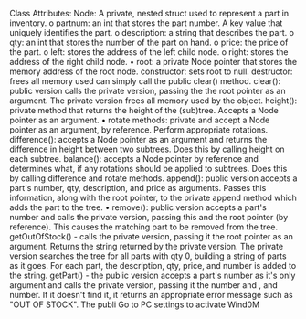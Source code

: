 Class Attributes: 
Node: A private, nested struct used to represent a part in inventory. 
o partnum: an int that stores the part number. A key value that uniquely identifies the part. 
o description: a string that describes the part. 
o qty: an int that stores the number of the part on hand. 
o price: the price of the part. 
o left: stores the address of the left child node. 
o right: stores the address of the right child node. 
• root: a private Node pointer that stores the memory address of the root node. 
constructor: sets root to null. 
destructor: frees all memory used can simply call the public clear() method. 
clear(): public version calls the private version, passing the the root pointer as an argument. The private version frees all memory 
used by the object. 
height(): private method that returns the height of the (sub)tree. Accepts a Node pointer as an argument. 
• rotate methods: private and accept a Node pointer as an argument, by reference. Perform appropriate rotations. 
difference(): accepts a Node pointer as an argument and returns the difference in height between two subtrees. Does this by 
calling height on each subtree. 
balance(): accepts a Node pointer by reference and determines what, if any rotations should be applied to subtrees. Does this by 
calling difference and rotate methods. 
append(): public version accepts a part's number, qty, description, and price as arguments. Passes this information, along with the 
root pointer, to the private append method which adds the part to the tree. 
• remove(): public version accepts a part's number and calls the private version, passing this and the root pointer (by reference). 
This causes the matching part to be removed from the tree. 
getOutOfStock() - calls the private version, passing it the root pointer as an argument. Returns the string returned by the private 
version. The private version searches the tree for all parts with qty 0, building a string of parts as it goes. For each part, the 
description, qty, price, and number is added to the string. 
getPart() - the public version accepts a part's number as it's only argument and calls the private version, passing it the number and 
, and number. 
If it doesn't find it, it returns an appropriate error message such as "OUT OF STOCK". The publi 
Go to PC settings to activate Wind0M 
